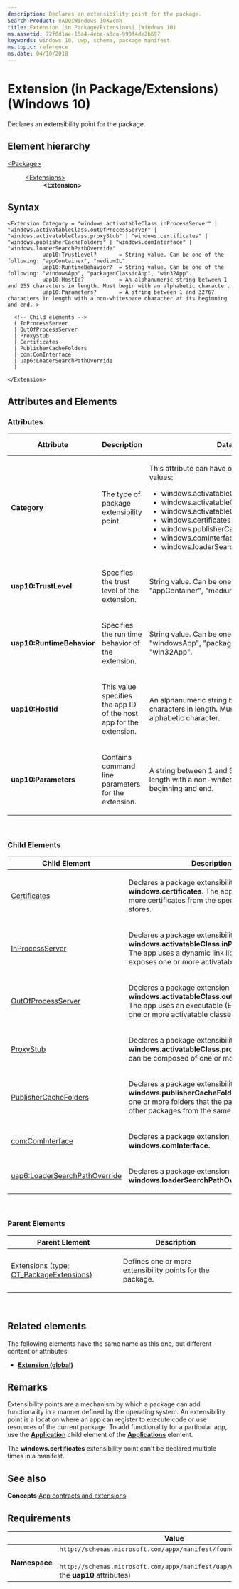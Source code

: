 ```yaml
---
description: Declares an extensibility point for the package.
Search.Product: eADQiWindows 10XVcnh
title: Extension (in Package/Extensions) (Windows 10)
ms.assetid: 72f0d1ae-15a4-4eba-a3ca-990f4de2b697
keywords: windows 10, uwp, schema, package manifest
ms.topic: reference
ms.date: 04/10/2018
---
```


# Extension (in Package/Extensions) (Windows 10)


Declares an extensibility point for the package.

## Element hierarchy

<dl>
<dt><a href="element-package.md">&lt;Package&gt;</a></dt>
<dd>
<dl>
<dt><a href="element-extensions.md">&lt;Extensions&gt;</a></dt>
<dd><b>&lt;Extension&gt;</b></dd>
</dl>
</dd>
</dl>

## Syntax

``` syntax
<Extension Category = "windows.activatableClass.inProcessServer" | "windows.activatableClass.outOfProcessServer" | "windows.activatableClass.proxyStub" | "windows.certificates" | "windows.publisherCacheFolders" | "windows.comInterface" | "windows.loaderSearchPathOverride"
           uap10:TrustLevel?       = String value. Can be one of the following: "appContainer", "mediumIL".
           uap10:RuntimeBehavior?  = String value. Can be one of the following: "windowsApp", "packagedClassicApp", "win32App".
           uap10:HostId?           = An alphanumeric string between 1 and 255 characters in length. Must begin with an alphabetic character.
           uap10:Parameters?       = A string between 1 and 32767 characters in length with a non-whitespace character at its beginning and end. >

  <!-- Child elements -->
  ( InProcessServer
  | OutOfProcessServer
  | ProxyStub
  | Certificates
  | PublisherCacheFolders
  | com:ComInterface
  | uap6:LoaderSearchPathOverride
  )

</Extension>
```

## Attributes and Elements


### Attributes

<table>
<colgroup>
<col width="20%" />
<col width="20%" />
<col width="20%" />
<col width="20%" />
<col width="20%" />
</colgroup>
<thead>
<tr class="header">
<th>Attribute</th>
<th>Description</th>
<th>Data type</th>
<th>Required</th>
<th>Default value</th>
</tr>
</thead>
<tbody>
<tr class="odd">
<td><strong>Category</strong></td>
<td><p>The type of package extensibility point.</p></td>
<td><p>This attribute can have one of the following values:</p>
<ul>
<li>windows.activatableClass.inProcessServer</li>
<li>windows.activatableClass.outOfProcessServer</li>
<li>windows.activatableClass.proxyStub</li>
<li>windows.certificates</li>
<li>windows.publisherCacheFolders</li>
<li>windows.comInterface</li>
<li>windows.loaderSearchPathOverride</li>
</ul></td>
<td>Yes</td>
<td></td>
</tr>
<tr class="even">
<td><strong>uap10:TrustLevel</strong></td>
<td><p>Specifies the trust level of the extension. </p></td>
<td>String value. Can be one of the following: "appContainer", "mediumIL". </td>
<td>No</td>
<td></td>
</tr>
<tr class="odd">
<td><strong>uap10:RuntimeBehavior</strong></td>
<td><p>Specifies the run time behavior of the extension. </p></td>
<td>String value. Can be one of the following: "windowsApp", "packagedClassicApp", "win32App". </td>
<td>No</td>
<td></td>
</tr>
<tr class="even">
<td><strong>uap10:HostId</strong></td>
<td><p>This value specifies the app ID of the host app for the extension. </p></td>
<td>An alphanumeric string between 1 and 255 characters in length. Must begin with an alphabetic character.</td>
<td>No</td>
<td></td>
</tr>
<tr class="odd">
<td><strong>uap10:Parameters</strong></td>
<td><p>Contains command line parameters for the extension.</p></td>
<td>A string between 1 and 32767 characters in length with a non-whitespace character at its beginning and end. </td>
<td>No</td>
<td></td>
</tr>
</tbody>
</table>

 

### Child Elements

<table>
<colgroup>
<col width="50%" />
<col width="50%" />
</colgroup>
<thead>
<tr class="header">
<th>Child Element</th>
<th>Description</th>
</tr>
</thead>
<tbody>
<tr class="odd">
<td><a href="element-certificates.md">Certificates</a> </td>
<td><p>Declares a package extensibility point of type <strong>windows.certificates</strong>. The app requires one or more certificates from the specified certificate stores.</p></td>
</tr>
<tr class="even">
<td><a href="element-inprocessserver.md">InProcessServer</a> </td>
<td><p>Declares a package extensibility point of type <strong>windows.activatableClass.inProcessServer</strong>. The app uses a dynamic link library (DLL) that exposes one or more activatable classes.</p></td>
</tr>
<tr class="odd">
<td><a href="element-outofprocessserver.md">OutOfProcessServer</a> </td>
<td><p>Declares a package extension point of type <strong>windows.activatableClass.outOfProcessServer</strong>. The app uses an executable (EXE) that exposes one or more activatable classes.</p></td>
</tr>
<tr class="even">
<td><a href="element-proxystub.md">ProxyStub</a> </td>
<td><p>Declares a package extensibility point of type <strong>windows.activatableClass.proxyStub</strong>. A proxy can be composed of one or more interfaces.</p></td>
</tr>
<tr class="odd">
<td><a href="element-publishercachefolders.md">PublisherCacheFolders</a> </td>
<td><p>Declares a package extensibility point of type <strong>windows.publisherCacheFolders</strong>. This specifies one or more folders that the package shares with other packages from the same publisher.</p></td>
</tr>
<tr class="even">
<td><a href="element-com-package-interface.md">com:ComInterface</a> </td>
<td><p>Declares a package extension point of type <strong>windows.comInterface.</strong></p></td>
</tr>
<tr class="odd">
<td><a href="element-uap6-LoaderSearchPathOverride.md">uap6:LoaderSearchPathOverride</a> </td>
<td><p>Declares a package extension point of type <strong>windows.loaderSearchPathOverride.</strong></p></td>
</tr>
</tbody>
</table>

 

### Parent Elements

<table>
<colgroup>
<col width="50%" />
<col width="50%" />
</colgroup>
<thead>
<tr class="header">
<th>Parent Element</th>
<th>Description</th>
</tr>
</thead>
<tbody>
<tr class="odd">
<td><a href="element-extensions.md">Extensions (type: CT_PackageExtensions)</a> </td>
<td><p>Defines one or more extensibility points for the package.</p></td>
</tr>
</tbody>
</table>

 

## Related elements


The following elements have the same name as this one, but different content or attributes:

-   **[Extension (global)](element-1-extension.md)**

## Remarks

Extensibility points are a mechanism by which a package can add functionality in a manner defined by the operating system. An extensibility point is a location where an app can register to execute code or use resources of the current package. To add functionality for a particular app, use the [**Application**](element-application.md) child element of the [**Applications**](element-applications.md) element.

The **windows.certificates** extensibility point can't be declared multiple times in a manifest.

## See also


**Concepts**
[App contracts and extensions](/previous-versions/windows/apps/hh464906(v=win.10))

## Requirements

|   | Value  |
|--|--|
| **Namespace** | `http://schemas.microsoft.com/appx/manifest/foundation/windows10`<br/><br/>`http://schemas.microsoft.com/appx/manifest/uap/windows10/10` (for the **uap10** attributes) |
